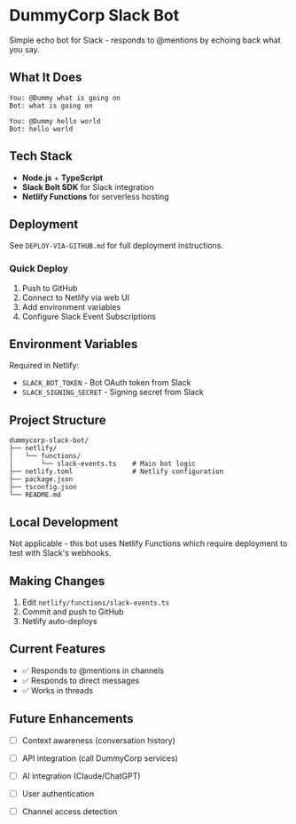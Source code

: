 # DummyCorp Slack Bot

Simple echo bot for Slack - responds to @mentions by echoing back what you say.

## What It Does

```
You: @Dummy what is going on
Bot: what is going on

You: @Dummy hello world  
Bot: hello world
```

## Tech Stack

- **Node.js** + **TypeScript**
- **Slack Bolt SDK** for Slack integration
- **Netlify Functions** for serverless hosting

## Deployment

See `DEPLOY-VIA-GITHUB.md` for full deployment instructions.

### Quick Deploy

1. Push to GitHub
2. Connect to Netlify via web UI
3. Add environment variables
4. Configure Slack Event Subscriptions

## Environment Variables

Required in Netlify:
- `SLACK_BOT_TOKEN` - Bot OAuth token from Slack
- `SLACK_SIGNING_SECRET` - Signing secret from Slack

## Project Structure

```
dummycorp-slack-bot/
├── netlify/
│   └── functions/
│       └── slack-events.ts    # Main bot logic
├── netlify.toml               # Netlify configuration
├── package.json
├── tsconfig.json
└── README.md
```

## Local Development

Not applicable - this bot uses Netlify Functions which require deployment to test with Slack's webhooks.

## Making Changes

1. Edit `netlify/functions/slack-events.ts`
2. Commit and push to GitHub
3. Netlify auto-deploys

## Current Features

- ✅ Responds to @mentions in channels
- ✅ Responds to direct messages
- ✅ Works in threads

## Future Enhancements

- [ ] Context awareness (conversation history)
- [ ] API integration (call DummyCorp services)
- [ ] AI integration (Claude/ChatGPT)
- [ ] User authentication
- [ ] Channel access detection

